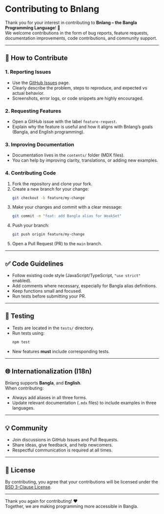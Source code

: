 # Contributing to Bnlang

Thank you for your interest in contributing to **Bnlang – the Bangla Programming Language**! 🚀  
We welcome contributions in the form of bug reports, feature requests, documentation improvements, code contributions, and community support.

---

## 📌 How to Contribute

### 1. Reporting Issues
- Use the [GitHub Issues](https://github.com/bnlang/bnl-web/issues) page.  
- Clearly describe the problem, steps to reproduce, and expected vs actual behavior.  
- Screenshots, error logs, or code snippets are highly encouraged.

### 2. Requesting Features
- Open a GitHub issue with the label `feature-request`.  
- Explain why the feature is useful and how it aligns with Bnlang’s goals (Bangla, and English programming).

### 3. Improving Documentation
- Documentation lives in the `contents/` folder (MDX files).  
- You can help by improving clarity, translations, or adding new examples.

### 4. Contributing Code
1. Fork the repository and clone your fork.  
2. Create a new branch for your change:  
   ```bash
   git checkout -b feature/my-change
   ```
3. Make your changes and commit with a clear message:  
   ```bash
   git commit -m "feat: add Bangla alias for WeakSet"
   ```
4. Push your branch:  
   ```bash
   git push origin feature/my-change
   ```
5. Open a Pull Request (PR) to the `main` branch.  

---

## ✅ Code Guidelines
- Follow existing code style (JavaScript/TypeScript, `"use strict"` enabled).  
- Add comments where necessary, especially for Bangla alias definitions.  
- Keep functions small and focused.  
- Run tests before submitting your PR.

---

## 🧪 Testing
- Tests are located in the `tests/` directory.  
- Run tests using:  
  ```bash
  npm test
  ```
- New features **must** include corresponding tests.

---

## 🌐 Internationalization (I18n)
Bnlang supports **Bangla**, and **English**.  
When contributing:
- Always add aliases in all three forms.  
- Update relevant documentation (`.mdx` files) to include examples in three languages.

---

## 💡 Community
- Join discussions in GitHub Issues and Pull Requests.  
- Share ideas, give feedback, and help newcomers.  
- Respectful communication is required at all times.

---

## 📜 License
By contributing, you agree that your contributions will be licensed under the [BSD 3-Clause License](LICENSE).

---

Thank you again for contributing! ❤️  
Together, we are making programming more accessible in Bangla.
